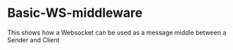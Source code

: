 # Basic-WS-middleware
This shows how a Websocket can be used as a message middle between a Sender and Client 
